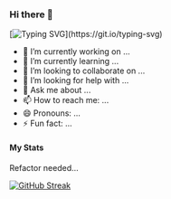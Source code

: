 ### Hi there 👋
[![Typing SVG](https://readme-typing-svg.demolab.com?font=Space+Mono&pause=1000&color=5E81AC&repeat=false&random=false&width=435&lines=+Per+aspera+ad+astra.)](https://git.io/typing-svg)

- 🔭 I’m currently working on ...
- 🌱 I’m currently learning ...
- 👯 I’m looking to collaborate on ...
- 🤔 I’m looking for help with ...
- 💬 Ask me about ...
- 📫 How to reach me: ...
- 😄 Pronouns: ...
- ⚡ Fun fact: ...

#### My Stats
Refactor needed...
<!-- ![Stats](https://metrics.lecoq.io/Grassblock1?template=classic&activity=1&followup=1&isocalendar=1&languages=1&pagespeed=1&stars=1&tweets=1&pagespeed.detailed=true&pagespeed.screenshot=true&isocalendar.duration=full-year&tweets.limit=2&tweets.user=Grass_block_cn&stars.limit=4&activity.limit=5&activity.days=14&activity.filter=all&config.timezone=Asia%2FShanghai&config.animated=true) -->
<!-- ![alt](/github-metrics.svg) -->
[![GitHub Streak](https://streak-stats.demolab.com?user=GrassBlock&theme=nord&hide_border=true&date_format=n%2Fj%5B%2FY%5D)](https://git.io/streak-stats)
